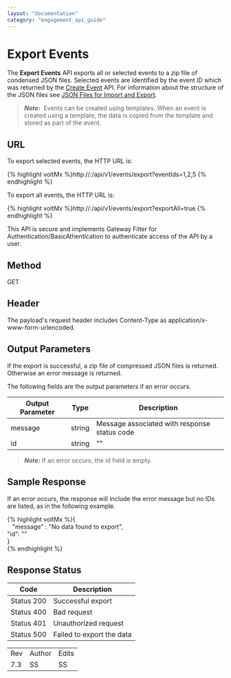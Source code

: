 ```yaml
---
layout: "documentation"
category: "engagement_api_guide"
---
```

                            


Export Events
=============

The **Export Events** API exports all or selected events to a zip file of condensed JSON files. Selected events are identified by the event ID which was returned by the [Create Event](Create_Event.html) API. For information about the structure of the JSON files see [JSON Files for Import and Export](../JSON_Files.html).

> **_Note:_**  Events can be created using templates. When an event is created using a template, the data is copied from the template and stored as part of the event.

URL
---

To export selected events, the HTTP URL is:

{% highlight voltMx %}http://<host>:<port>/api/v1/events/export?eventIds=1,2,5
{% endhighlight %}

To export all events, the HTTP URL is:

{% highlight voltMx %}http://<host>:<port>/api/v1/events/export?exportAll=true
{% endhighlight %}

This API is secure and implements Gateway Filter for Authentication/BasicAthentication to authenticate access of the API by a user.

Method
------

GET

Header
------

The payload's request header includes Content-Type as application/x-www-form-urlencoded.

Output Parameters
-----------------

If the export is successful, a zip file of compressed JSON files is returned. Otherwise an error message is returned.

The following fields are the output parameters if an error occurs.

  
| Output Parameter | Type | Description |
| --- | --- | --- |
| message | string | Message associated with response status code |
| id | string | "" |

> **_Note:_** If an error occurs, the id field is empty.

Sample Response
---------------

If an error occurs, the response will include the error message but no IDs are listed, as in the following example.

{% highlight voltMx %}{  
   "message" : "No data found to export",  
   "id": ""  
}			
{% endhighlight %}

Response Status
---------------

  
| Code | Description |
| --- | --- |
| Status 200 | Successful export |
| Status 400 | Bad request |
| Status 401 | Unauthorized request |
| Status 500 | Failed to export the data |

<table class="TableStyle-RevisionTable" cellspacing="0" style="margin-left: 0;margin-right: auto;mc-table-style: url('../Resources/TableStyles/RevisionTable.css');" data-mc-conditions="Default.HTML"><colgroup><col class="TableStyle-RevisionTable-Column-Column1"> <col class="TableStyle-RevisionTable-Column-Column1"> <col class="TableStyle-RevisionTable-Column-Column1"></colgroup><tbody><tr class="TableStyle-RevisionTable-Body-Body1"><td class="TableStyle-RevisionTable-BodyE-Column1-Body1">Rev</td><td class="TableStyle-RevisionTable-BodyE-Column1-Body1">Author</td><td class="TableStyle-RevisionTable-BodyD-Column1-Body1">Edits</td></tr><tr class="TableStyle-RevisionTable-Body-Body1"><td class="TableStyle-RevisionTable-BodyB-Column1-Body1">7.3</td><td class="TableStyle-RevisionTable-BodyB-Column1-Body1">SS</td><td class="TableStyle-RevisionTable-BodyA-Column1-Body1">SS</td></tr></tbody></table>
